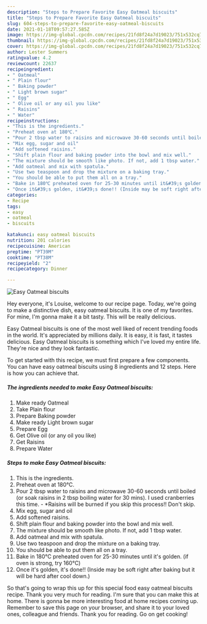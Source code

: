 ```yaml
---
description: "Steps to Prepare Favorite Easy Oatmeal biscuits"
title: "Steps to Prepare Favorite Easy Oatmeal biscuits"
slug: 604-steps-to-prepare-favorite-easy-oatmeal-biscuits
date: 2021-01-18T09:57:27.585Z
image: https://img-global.cpcdn.com/recipes/21fd8f24a7d19023/751x532cq70/easy-oatmeal-biscuits-recipe-main-photo.jpg
thumbnail: https://img-global.cpcdn.com/recipes/21fd8f24a7d19023/751x532cq70/easy-oatmeal-biscuits-recipe-main-photo.jpg
cover: https://img-global.cpcdn.com/recipes/21fd8f24a7d19023/751x532cq70/easy-oatmeal-biscuits-recipe-main-photo.jpg
author: Lester Summers
ratingvalue: 4.2
reviewcount: 22637
recipeingredient:
- " Oatmeal"
- " Plain flour"
- " Baking powder"
- " Light brown sugar"
- " Egg"
- " Olive oil or any oil you like"
- " Raisins"
- " Water"
recipeinstructions:
- "This is the ingredients."
- "Preheat oven at 180℃."
- "Pour 2 tbsp water to raisins and microwave 30-60 seconds until boiled (or soak raisins in 2 tbsp boiling water for 30 mins). I used cranberries this time.  *Raisins will be burned if you skip this process!! Don&#39;t skip."
- "Mix egg, sugar and oil"
- "Add softened raisins."
- "Shift plain flour and baking powder into the bowl and mix well."
- "The mixture should be smooth like photo. If not, add 1 tbsp water."
- "Add oatmeal and mix with spatula."
- "Use two teaspoon and drop the mixture on a baking tray."
- "You should be able to put them all on a tray."
- "Bake in 180℃ preheated oven for 25-30 minutes until it&#39;s golden. (if oven is strong, try 160℃)"
- "Once it&#39;s golden, it&#39;s done!! (Inside may be soft right after baking but it will be hard after cool down.)"
categories:
- Recipe
tags:
- easy
- oatmeal
- biscuits

katakunci: easy oatmeal biscuits 
nutrition: 201 calories
recipecuisine: American
preptime: "PT39M"
cooktime: "PT38M"
recipeyield: "2"
recipecategory: Dinner

---
```



![Easy Oatmeal biscuits](https://img-global.cpcdn.com/recipes/21fd8f24a7d19023/751x532cq70/easy-oatmeal-biscuits-recipe-main-photo.jpg)

Hey everyone, it's Louise, welcome to our recipe page. Today, we're going to make a distinctive dish, easy oatmeal biscuits. It is one of my favorites. For mine, I'm gonna make it a bit tasty. This will be really delicious.

Easy Oatmeal biscuits is one of the most well liked of recent trending foods in the world. It's appreciated by millions daily. It is easy, it is fast, it tastes delicious. Easy Oatmeal biscuits is something which I've loved my entire life. They're nice and they look fantastic.




To get started with this recipe, we must first prepare a few components. You can have easy oatmeal biscuits using 8 ingredients and 12 steps. Here is how you can achieve that.

<!--inarticleads1-->

##### The ingredients needed to make Easy Oatmeal biscuits:

1. Make ready  Oatmeal
1. Take  Plain flour
1. Prepare  Baking powder
1. Make ready  Light brown sugar
1. Prepare  Egg
1. Get  Olive oil (or any oil you like)
1. Get  Raisins
1. Prepare  Water




<!--inarticleads2-->

##### Steps to make Easy Oatmeal biscuits:

1. This is the ingredients.
1. Preheat oven at 180℃.
1. Pour 2 tbsp water to raisins and microwave 30-60 seconds until boiled (or soak raisins in 2 tbsp boiling water for 30 mins). I used cranberries this time.  - *Raisins will be burned if you skip this process!! Don&#39;t skip.
1. Mix egg, sugar and oil
1. Add softened raisins.
1. Shift plain flour and baking powder into the bowl and mix well.
1. The mixture should be smooth like photo. If not, add 1 tbsp water.
1. Add oatmeal and mix with spatula.
1. Use two teaspoon and drop the mixture on a baking tray.
1. You should be able to put them all on a tray.
1. Bake in 180℃ preheated oven for 25-30 minutes until it&#39;s golden. (if oven is strong, try 160℃)
1. Once it&#39;s golden, it&#39;s done!! (Inside may be soft right after baking but it will be hard after cool down.)




So that's going to wrap this up for this special food easy oatmeal biscuits recipe. Thank you very much for reading. I'm sure that you can make this at home. There is gonna be more interesting food at home recipes coming up. Remember to save this page on your browser, and share it to your loved ones, colleague and friends. Thank you for reading. Go on get cooking!
